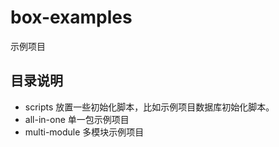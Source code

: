 # box-examples

示例项目

## 目录说明

- scripts 放置一些初始化脚本，比如示例项目数据库初始化脚本。
- all-in-one 单一包示例项目
- multi-module 多模块示例项目

